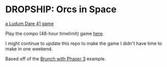 DROPSHIP: Orcs in Space
====================
[a Ludum Dare 41 game](https://ldjam.com/events/ludum-dare/41/dropship-orcs-in-space)

Play the compo (48-hour timelimit) game [here](https://benhhopkins.itch.io/dropship).

I might continue to update this repo to make the game I didn't have time to make in one weekend.

Based off of the [Brunch with Phaser 3](https://github.com/samme/brunch-phaser) example.
